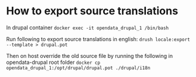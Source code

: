 # How to export source translations #

In drupal container
`docker exec -it opendata_drupal_1 /bin/bash`

Run following to export source translations in english:
`drush locale:export --template > drupal.pot`

Then on host override the old source file by running the following in opendata-drupal root folder
`docker cp opendata_drupal_1:/opt/drupal/drupal.pot ./drupal/i18n`